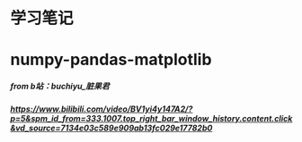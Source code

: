 # 学习笔记
# numpy-pandas-matplotlib
##### from b站：buchiyu_脏果君
##### https://www.bilibili.com/video/BV1yi4y147A2/?p=5&spm_id_from=333.1007.top_right_bar_window_history.content.click&vd_source=7134e03c589e909ab13fc029e17782b0
